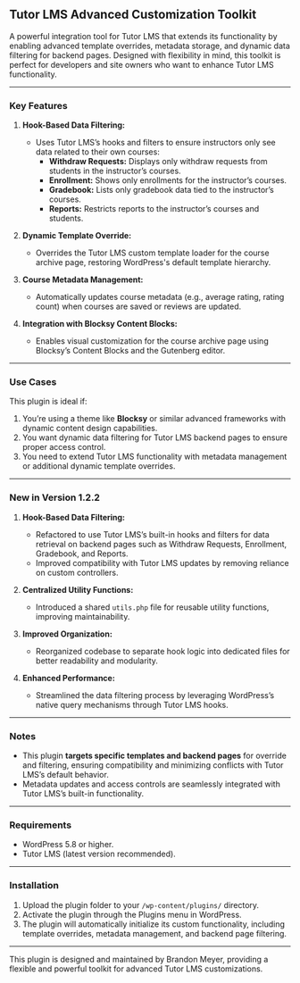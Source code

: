 ## Tutor LMS Advanced Customization Toolkit

A powerful integration tool for Tutor LMS that extends its functionality by enabling advanced template overrides, metadata storage, and dynamic data filtering for backend pages. Designed with flexibility in mind, this toolkit is perfect for developers and site owners who want to enhance Tutor LMS functionality.

---

### **Key Features**

1. **Hook-Based Data Filtering:**

   - Uses Tutor LMS’s hooks and filters to ensure instructors only see data related to their own courses:
     - **Withdraw Requests:** Displays only withdraw requests from students in the instructor’s courses.
     - **Enrollment:** Shows only enrollments for the instructor’s courses.
     - **Gradebook:** Lists only gradebook data tied to the instructor’s courses.
     - **Reports:** Restricts reports to the instructor’s courses and students.

2. **Dynamic Template Override:**

   - Overrides the Tutor LMS custom template loader for the course archive page, restoring WordPress's default template hierarchy.

3. **Course Metadata Management:**

   - Automatically updates course metadata (e.g., average rating, rating count) when courses are saved or reviews are updated.

4. **Integration with Blocksy Content Blocks:**
   - Enables visual customization for the course archive page using Blocksy’s Content Blocks and the Gutenberg editor.

---

### **Use Cases**

This plugin is ideal if:

1. You’re using a theme like **Blocksy** or similar advanced frameworks with dynamic content design capabilities.
2. You want dynamic data filtering for Tutor LMS backend pages to ensure proper access control.
3. You need to extend Tutor LMS functionality with metadata management or additional dynamic template overrides.

---

### **New in Version 1.2.2**

1. **Hook-Based Data Filtering:**

   - Refactored to use Tutor LMS’s built-in hooks and filters for data retrieval on backend pages such as Withdraw Requests, Enrollment, Gradebook, and Reports.
   - Improved compatibility with Tutor LMS updates by removing reliance on custom controllers.

2. **Centralized Utility Functions:**

   - Introduced a shared `utils.php` file for reusable utility functions, improving maintainability.

3. **Improved Organization:**

   - Reorganized codebase to separate hook logic into dedicated files for better readability and modularity.

4. **Enhanced Performance:**
   - Streamlined the data filtering process by leveraging WordPress’s native query mechanisms through Tutor LMS hooks.

---

### **Notes**

- This plugin **targets specific templates and backend pages** for override and filtering, ensuring compatibility and minimizing conflicts with Tutor LMS’s default behavior.
- Metadata updates and access controls are seamlessly integrated with Tutor LMS’s built-in functionality.

---

### **Requirements**

- WordPress 5.8 or higher.
- Tutor LMS (latest version recommended).

---

### **Installation**

1. Upload the plugin folder to your `/wp-content/plugins/` directory.
2. Activate the plugin through the Plugins menu in WordPress.
3. The plugin will automatically initialize its custom functionality, including template overrides, metadata management, and backend page filtering.

---

This plugin is designed and maintained by Brandon Meyer, providing a flexible and powerful toolkit for advanced Tutor LMS customizations.
